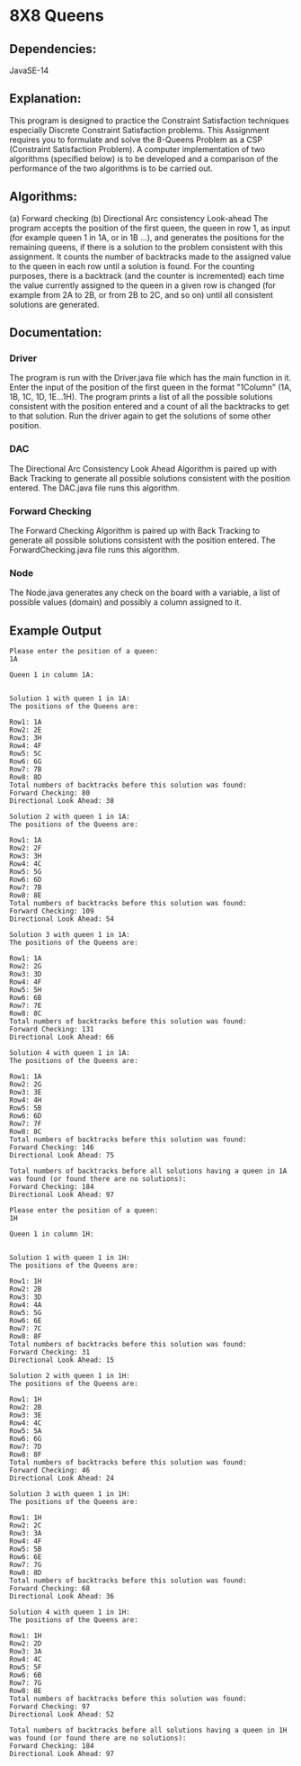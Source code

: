 # 8X8 Queens
## Dependencies:
JavaSE-14
## Explanation:
This program is designed to practice the Constraint Satisfaction techniques 
especially Discrete Constraint Satisfaction problems. 
This Assignment requires you to formulate and solve the 8-Queens Problem as a CSP 
(Constraint Satisfaction Problem). A computer implementation of two algorithms 
(specified below) is to be developed and a comparison of the performance of the two 
algorithms is to be carried out.
## Algorithms:
(a) Forward checking 
(b) Directional Arc consistency Look-ahead 
The program accepts the position of the first queen, the queen in row 1, as 
input (for example queen 1 in 1A, or in 1B ...), and generates the positions for the 
remaining queens, if there is a solution to the problem consistent with this 
assignment. It counts the number of backtracks made to the assigned 
value to the queen in each row until a solution is found. For the counting purposes, 
there is a backtrack (and the counter is incremented) each time the value currently 
assigned to the queen in a given row is changed (for example from 2A to 2B, or from 
2B to 2C, and so on) until all consistent solutions are generated. 
## Documentation:
### Driver
The program is run with the Driver.java file which has the main function in it.
Enter the input of the position of the first queen in the format "1Column" (1A, 1B,
1C, 1D, 1E...1H). 
The program prints a list of all the possible solutions consistent with the position entered
and a count of all the backtracks to get to that solution. Run the driver again to get the 
solutions of some other position.
### DAC
The Directional Arc Consistency Look Ahead Algorithm is paired up with Back Tracking to generate all possible
solutions consistent with the position entered.
The DAC.java file runs this algorithm.
### Forward Checking
The Forward Checking Algorithm is paired up with Back Tracking to generate all possible
solutions consistent with the position entered.
The ForwardChecking.java file runs this algorithm.
### Node
The Node.java generates any check on the board with a variable, a list of possible values (domain)
and possibly a column assigned to it.
## Example Output

```
Please enter the position of a queen: 
1A

Queen 1 in column 1A:


Solution 1 with queen 1 in 1A: 
The positions of the Queens are: 

Row1: 1A
Row2: 2E
Row3: 3H
Row4: 4F
Row5: 5C
Row6: 6G
Row7: 7B
Row8: 8D
Total numbers of backtracks before this solution was found:
Forward Checking: 80
Directional Look Ahead: 38

Solution 2 with queen 1 in 1A: 
The positions of the Queens are: 

Row1: 1A
Row2: 2F
Row3: 3H
Row4: 4C
Row5: 5G
Row6: 6D
Row7: 7B
Row8: 8E
Total numbers of backtracks before this solution was found:
Forward Checking: 109
Directional Look Ahead: 54

Solution 3 with queen 1 in 1A: 
The positions of the Queens are: 

Row1: 1A
Row2: 2G
Row3: 3D
Row4: 4F
Row5: 5H
Row6: 6B
Row7: 7E
Row8: 8C
Total numbers of backtracks before this solution was found:
Forward Checking: 131
Directional Look Ahead: 66

Solution 4 with queen 1 in 1A: 
The positions of the Queens are: 

Row1: 1A
Row2: 2G
Row3: 3E
Row4: 4H
Row5: 5B
Row6: 6D
Row7: 7F
Row8: 8C
Total numbers of backtracks before this solution was found:
Forward Checking: 146
Directional Look Ahead: 75

Total numbers of backtracks before all solutions having a queen in 1A was found (or found there are no solutions): 
Forward Checking: 184
Directional Look Ahead: 97
```

```
Please enter the position of a queen: 
1H

Queen 1 in column 1H:


Solution 1 with queen 1 in 1H: 
The positions of the Queens are: 

Row1: 1H
Row2: 2B
Row3: 3D
Row4: 4A
Row5: 5G
Row6: 6E
Row7: 7C
Row8: 8F
Total numbers of backtracks before this solution was found:
Forward Checking: 31
Directional Look Ahead: 15

Solution 2 with queen 1 in 1H: 
The positions of the Queens are: 

Row1: 1H
Row2: 2B
Row3: 3E
Row4: 4C
Row5: 5A
Row6: 6G
Row7: 7D
Row8: 8F
Total numbers of backtracks before this solution was found:
Forward Checking: 46
Directional Look Ahead: 24

Solution 3 with queen 1 in 1H: 
The positions of the Queens are: 

Row1: 1H
Row2: 2C
Row3: 3A
Row4: 4F
Row5: 5B
Row6: 6E
Row7: 7G
Row8: 8D
Total numbers of backtracks before this solution was found:
Forward Checking: 68
Directional Look Ahead: 36

Solution 4 with queen 1 in 1H: 
The positions of the Queens are: 

Row1: 1H
Row2: 2D
Row3: 3A
Row4: 4C
Row5: 5F
Row6: 6B
Row7: 7G
Row8: 8E
Total numbers of backtracks before this solution was found:
Forward Checking: 97
Directional Look Ahead: 52

Total numbers of backtracks before all solutions having a queen in 1H was found (or found there are no solutions): 
Forward Checking: 184
Directional Look Ahead: 97
```
